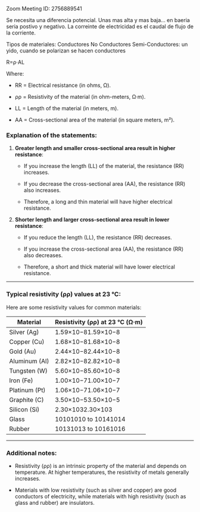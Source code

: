 
Zoom Meeting ID: 2756889541


Se necesita una diferencia potencial. Unas mas alta y mas baja... en baeria seria postivo y negativo. La correinte de electricidad es el caudal de flujo de la corriente. 


Tipos de materiales:
Conductores
No Conductores
Semi-Conductores: un yido, cuando se polarizan se hacen conductores

R=ρ⋅AL​

Where:

- RR = Electrical resistance (in ohms, Ω).
    
- ρρ = Resistivity of the material (in ohm-meters, Ω·m).
    
- LL = Length of the material (in meters, m).
    
- AA = Cross-sectional area of the material (in square meters, m²).
    

### Explanation of the statements:

1. **Greater length and smaller cross-sectional area result in higher resistance**:
    
    - If you increase the length (LL) of the material, the resistance (RR) increases.
        
    - If you decrease the cross-sectional area (AA), the resistance (RR) also increases.
        
    - Therefore, a long and thin material will have higher electrical resistance.
        
2. **Shorter length and larger cross-sectional area result in lower resistance**:
    
    - If you reduce the length (LL), the resistance (RR) decreases.
        
    - If you increase the cross-sectional area (AA), the resistance (RR) also decreases.
        
    - Therefore, a short and thick material will have lower electrical resistance.
        

---

### Typical resistivity (ρρ) values at 23 °C:

Here are some resistivity values for common materials:

|Material|Resistivity (ρρ) at 23 °C (Ω·m)|
|---|---|
|Silver (Ag)|1.59×10−81.59×10−8|
|Copper (Cu)|1.68×10−81.68×10−8|
|Gold (Au)|2.44×10−82.44×10−8|
|Aluminum (Al)|2.82×10−82.82×10−8|
|Tungsten (W)|5.60×10−85.60×10−8|
|Iron (Fe)|1.00×10−71.00×10−7|
|Platinum (Pt)|1.06×10−71.06×10−7|
|Graphite (C)|3.50×10−53.50×10−5|
|Silicon (Si)|2.30×1032.30×103|
|Glass|10101010 to 10141014|
|Rubber|10131013 to 10161016|

---

### Additional notes:

- Resistivity (ρρ) is an intrinsic property of the material and depends on temperature. At higher temperatures, the resistivity of metals generally increases.
    
- Materials with low resistivity (such as silver and copper) are good conductors of electricity, while materials with high resistivity (such as glass and rubber) are insulators.